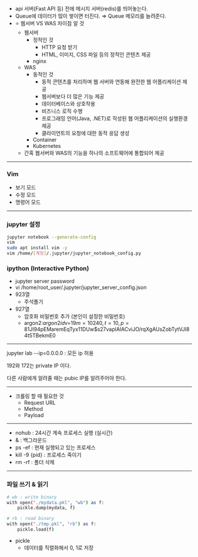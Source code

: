 - api 서버(Fast API 등) 전에 메시지 서버(redis)를 띄어놓는다.
- Queue에 데이터가 많이 쌓이면 터진다. ⇒ Queue 메모리를 늘려준다.
- ⭐ 웹서버 VS WAS 차이점 알 것
    - 웹서버
        - 정적인 것
            - HTTP 요청 받기
            - HTML, 이미지, CSS 파일 등의 정적인 콘텐츠 제공
        - nginx
    - WAS
        - 동적인 것
            - 동적 콘텐츠를 처리하며 웹 서버와 연동해 완전한 웹 어플리케이션 제공
            - 웹서버보다 더 많은 기능 제공
            - 데이터베이스와 상호작용
            - 비즈니스 로직 수행
            - 프로그래밍 언어(Java, .NET)로  작성된 웹 어플리케이션의 실행환경 제공
            - 클라이언트의 요청에 대한 동적 응답 생성
        - Container
        - Kubernetes
    - 간혹 웹서버와 WAS의 기능을 하나의 소프트웨어에 통합되어 제공

---

### Vim

- 보기 모드
- 수정 모드
- 명령어 모드

---

### jupyter 설정

```bash
jupyter notebook --generate-config
vim
sudo apt install vim -y
vim /home/[계정]/.jupyter/jupyter_notebook_config.py
```

### ipython (Interactive Python)

- jupyter server password
- vi /home/root_user/.jupyter/jupyter_server_config.json
- 923열
    - 주석풀기
- 927열
    - 암호화 비밀번호 추가 (본인이 설정한 비밀번호)
    - argon2:$argon2id$v=19$m=10240,t=10,p=8$1JI94pEMaremEqTyx11DUw$s27vaplAlACviJO/rqXgAUsZobTytVJl84t5TBekmE0

---

jupyter lab --ip=0.0.0.0 : 모든 ip 허용

192와 172는 private IP 이다.

다른 사람에게 알려줄 때는 pubic IP를 알려주어야 한다.

---

- 크롤링 할 때 필요한 것
    - Request URL
    - Method
    - Payload

---

- nohub : 24시간 계속 프로세스 실행 (실시간)
- & : 백그라운드
- ps -ef : 현재 실행되고 있는 프로세스
- kill -9 {pid} : 프로세스 죽이기
- rm -rf : 폴더 삭제

---

### 파일 쓰기 & 읽기

```bash
# wb : write binary
with open("./mydata.pkl", "wb") as f:
    pickle.dump(mydata, f)

# rb : read binary
with open("./tmp.pkl", "rb") as f:
    pickle.load(f)
```

- pickle
    - 데이터를 직렬화해서 0, 1로 저장